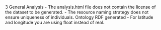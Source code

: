 3
    General
    Analysis
        - The analysis.html file does not contain the license of the dataset to be generated.
        - The resource naming strategy does not ensure uniqueness of individuals.
    Ontology
    RDF generated
        - For latitude and longitude you are using float instead of real.
